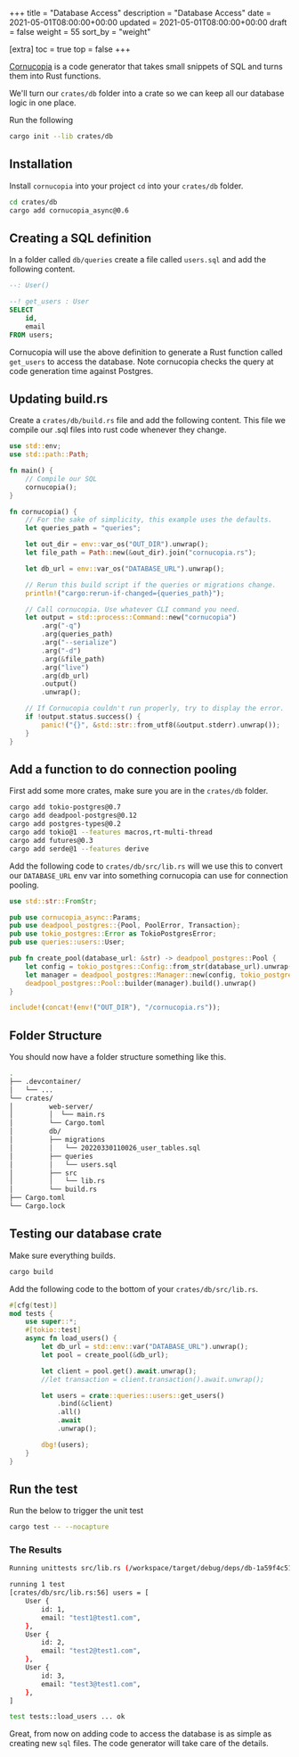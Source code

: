 +++
title = "Database Access"
description = "Database Access"
date = 2021-05-01T08:00:00+00:00
updated = 2021-05-01T08:00:00+00:00
draft = false
weight = 55
sort_by = "weight"


[extra]
toc = true
top = false
+++

[Cornucopia](https://github.com/cornucopia-rs/cornucopia) is a code generator that takes small snippets of SQL and turns them into Rust functions.

We'll turn our `crates/db` folder into a crate so we can keep all our database logic in one place.

Run the following

```sh
cargo init --lib crates/db
```

## Installation

Install `cornucopia` into your project `cd` into your `crates/db` folder.

```sh
cd crates/db
cargo add cornucopia_async@0.6
```

## Creating a SQL definition

In a folder called `db/queries` create a file called `users.sql` and add the following content.

```sql
--: User()

--! get_users : User
SELECT 
    id, 
    email
FROM users;
```

Cornucopia will use the above definition to generate a Rust function called `get_users` to access the database. Note cornucopia checks the query at code generation time against Postgres.

## Updating build.rs

Create a `crates/db/build.rs` file and add the following content. This file we compile our .sql files into rust code whenever they change.

```rust
use std::env;
use std::path::Path;

fn main() {
    // Compile our SQL
    cornucopia();
}

fn cornucopia() {
    // For the sake of simplicity, this example uses the defaults.
    let queries_path = "queries";

    let out_dir = env::var_os("OUT_DIR").unwrap();
    let file_path = Path::new(&out_dir).join("cornucopia.rs");

    let db_url = env::var_os("DATABASE_URL").unwrap();

    // Rerun this build script if the queries or migrations change.
    println!("cargo:rerun-if-changed={queries_path}");

    // Call cornucopia. Use whatever CLI command you need.
    let output = std::process::Command::new("cornucopia")
        .arg("-q")
        .arg(queries_path)
        .arg("--serialize")
        .arg("-d")
        .arg(&file_path)
        .arg("live")
        .arg(db_url)
        .output()
        .unwrap();

    // If Cornucopia couldn't run properly, try to display the error.
    if !output.status.success() {
        panic!("{}", &std::str::from_utf8(&output.stderr).unwrap());
    }
}
```

## Add a function to do connection pooling

First add some more crates, make sure you are in the `crates/db` folder.


```sh
cargo add tokio-postgres@0.7
cargo add deadpool-postgres@0.12
cargo add postgres-types@0.2
cargo add tokio@1 --features macros,rt-multi-thread
cargo add futures@0.3
cargo add serde@1 --features derive
```

Add the following code to `crates/db/src/lib.rs` will we use this to convert our `DATABASE_URL` env var into something cornucopia can use for connection pooling.

```rust
use std::str::FromStr;

pub use cornucopia_async::Params;
pub use deadpool_postgres::{Pool, PoolError, Transaction};
pub use tokio_postgres::Error as TokioPostgresError;
pub use queries::users::User;

pub fn create_pool(database_url: &str) -> deadpool_postgres::Pool {
    let config = tokio_postgres::Config::from_str(database_url).unwrap();
    let manager = deadpool_postgres::Manager::new(config, tokio_postgres::NoTls);
    deadpool_postgres::Pool::builder(manager).build().unwrap()
}

include!(concat!(env!("OUT_DIR"), "/cornucopia.rs"));
```

## Folder Structure

You should now have a folder structure something like this.

```sh
.
├── .devcontainer/
│   └── ...
└── crates/
│         web-server/
│         │  └── main.rs
│         └── Cargo.toml
│         db/
│         ├── migrations
│         │   └── 20220330110026_user_tables.sql
│         ├── queries
│         │   └── users.sql
│         ├── src
│         │   └── lib.rs
│         └── build.rs
├── Cargo.toml
└── Cargo.lock
```

## Testing our database crate

Make sure everything builds.

```sh
cargo build
```

Add the following code to the bottom of your `crates/db/src/lib.rs`.

```rust
#[cfg(test)]
mod tests {
    use super::*;
    #[tokio::test]
    async fn load_users() {
        let db_url = std::env::var("DATABASE_URL").unwrap();
        let pool = create_pool(&db_url);

        let client = pool.get().await.unwrap();
        //let transaction = client.transaction().await.unwrap();

        let users = crate::queries::users::get_users()
            .bind(&client)
            .all()
            .await
            .unwrap();

        dbg!(users);
    }
}
```

## Run the test

Run the below to trigger the unit test

```sh
cargo test -- --nocapture
```

### The Results

```sh
Running unittests src/lib.rs (/workspace/target/debug/deps/db-1a59f4c51c8578ce)

running 1 test
[crates/db/src/lib.rs:56] users = [
    User {
        id: 1,
        email: "test1@test1.com",
    },
    User {
        id: 2,
        email: "test2@test1.com",
    },
    User {
        id: 3,
        email: "test3@test1.com",
    },
]

test tests::load_users ... ok
```

Great, from now on adding code to access the database is as simple as creating new `sql` files. The code generator will take care of the details.